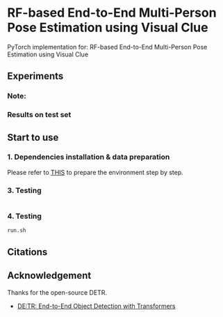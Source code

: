 # RF-based End-to-End Multi-Person Pose Estimation using Visual Clue
PyTorch implementation for: RF-based End-to-End Multi-Person Pose Estimation using Visual Clue

## Experiments


### Note:


### Results on test set


## Start to use
### 1. Dependencies installation & data preparation
Please refer to [THIS](https://github.com/facebookresearch/detr) to prepare the environment step by step.

### 3. Testing
```
```
### 4. Testing

```
run.sh
```

## Citations


## Acknowledgement
Thanks for the open-source DETR.
* [DE⫶TR: End-to-End Object Detection with Transformers](https://github.com/facebookresearch/detr)
